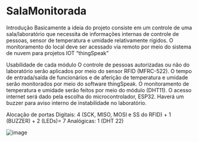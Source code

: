 # SalaMonitorada
Introdução
Basicamente a ideia do projeto consiste em um controle de uma sala/laboratório  que necessita de informações internas de controle de pessoas, sensor de temperatura      e umidade relativamente rígidos.
O monitoramento do local deve ser acessado via remoto por  meio do sistema de nuvem para projetos IOT “thingSpeak”


Usabilidade de cada módulo
O controle de pessoas autorizadas ou não do laboratório serão aplicados por meio do sensor RFID (MFRC-522).
O tempo de entrada/saída de funcionários e de aferição de temperatura e umidade serão monitorados por meio do software thingSpeak.
O monitoramento de temperatura e umidade serão feitos por meio do módulo (DHT11).
 O acesso internet será dado pela escolha do microcontrolador, ESP32.
Haverá um buzzer para aviso interno de instabilidade no laboratório.


Alocação de portas
Digitais: 4 (SCK, MISO, MOSI e SS do RFID) + 1 (BUZZER)  + 2 (LEDs)= 7
Analógicas: 1 (DHT 22) 

![image](https://user-images.githubusercontent.com/57996705/171030034-69b4eb00-5b88-455c-b476-42b1a32c3844.png)
